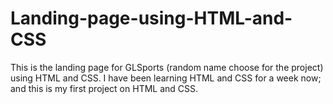 # Landing-page-using-HTML-and-CSS
This is the landing page for GLSports (random name choose for the project) using HTML and CSS. 
I have been learning HTML and CSS for a week now; and this is my first project on HTML and CSS.
